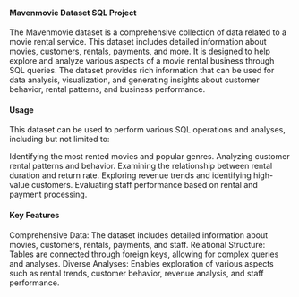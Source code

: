 #### Mavenmovie Dataset SQL Project

The Mavenmovie dataset is a comprehensive collection of data related to a movie rental service. This dataset includes detailed information about movies, customers, rentals, payments, and more. It is designed to help explore and analyze various aspects of a movie rental business through SQL queries. The dataset provides rich information that can be used for data analysis, visualization, and generating insights about customer behavior, rental patterns, and business performance.

#### Usage
This dataset can be used to perform various SQL operations and analyses, including but not limited to:

Identifying the most rented movies and popular genres.
Analyzing customer rental patterns and behavior.
Examining the relationship between rental duration and return rate.
Exploring revenue trends and identifying high-value customers.
Evaluating staff performance based on rental and payment processing.

#### Key Features
Comprehensive Data: The dataset includes detailed information about movies, customers, rentals, payments, and staff.
Relational Structure: Tables are connected through foreign keys, allowing for complex queries and analyses.
Diverse Analyses: Enables exploration of various aspects such as rental trends, customer behavior, revenue analysis, and staff performance.
